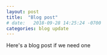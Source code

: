 ```yaml
---
layout: post
title:  "Blog post"
# date:   2018-09-28 14:25:24 -0700
categories: blog update
---
```


Here's a blog post if we need one
